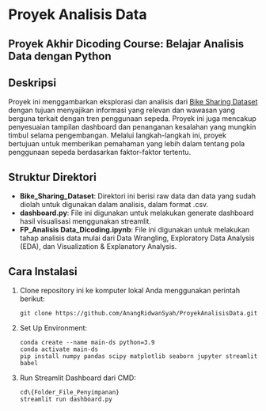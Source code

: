 # Proyek Analisis Data

## Proyek Akhir Dicoding Course: Belajar Analisis Data dengan Python

## Deskripsi
Proyek ini menggambarkan eksplorasi dan analisis dari [Bike Sharing Dataset](https://drive.google.com/file/d/1RaBmV6Q6FYWU4HWZs80Suqd7KQC34diQ/view) dengan tujuan menyajikan informasi yang relevan dan wawasan yang berguna terkait dengan tren penggunaan sepeda. Proyek ini juga mencakup penyesuaian tampilan dashboard dan penanganan kesalahan yang mungkin timbul selama pengembangan. Melalui langkah-langkah ini, proyek bertujuan untuk memberikan pemahaman yang lebih dalam tentang pola penggunaan sepeda berdasarkan faktor-faktor tertentu.

## Struktur Direktori 
- **Bike_Sharing_Dataset**: Direktori ini berisi raw data dan data yang sudah diolah untuk digunakan dalam analisis, dalam format .csv.
- **dashboard.py**: File ini digunakan untuk melakukan generate dashboard hasil visualisasi menggunakan streamlit.
- **FP_Analisis Data_Dicoding.ipynb**: File ini digunakan untuk melakukan tahap analisis data mulai dari Data Wrangling, Exploratory Data Analysis (EDA), dan Visualization & Explanatory Analysis.

## Cara Instalasi

1. Clone repository ini ke komputer lokal Anda menggunakan perintah berikut:

   ```shell
   git clone https://github.com/AnangRidwanSyah/ProyekAnalisisData.git
   ```
2. Set Up Environment:
   ```shell
   conda create --name main-ds python=3.9
   conda activate main-ds
   pip install numpy pandas scipy matplotlib seaborn jupyter streamlit babel
   ```
3. Run Streamlit Dashboard dari CMD:
   ```shell
   cd\{Folder_File_Penyimpanan}
   streamlit run dashboard.py
   ```



